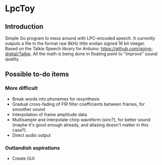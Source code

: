 # LpcToy
## Introduction
Simple Go program to mess around with LPC-encoded speech. It currently outputs a file in the format raw 8kHz little endian signed 16 bit integer.
Based on the Talkie Speech library for Arduino: https://github.com/going-digital/Talkie.
All the math is being done in floating point to "improve" sound quality.
## Possible to-do items
### More difficult
- Break words into phonemes for resynthesis
- Gradual cross-fading of FIR filter coefficients between frames, for smoother sound
- Interpolation of frame amplitude data
- Multisample and interpolate chirp waveform (sinc?), for better sound (maybe it's good enough already, and aliasing doesn't matter in this case?).
- Direct audio output
### Outlandish aspirations
- Create GUI
